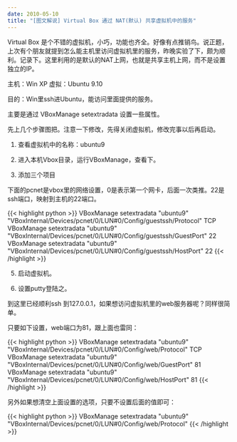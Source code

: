```yaml
---
date: 2010-05-10
title: "[图文解说] Virtual Box 通过 NAT(默认) 共享虚拟机中的服务"
---
```


Virtual Box 是个不错的虚拟机，小巧，功能也齐全。好像有点推销鸟。说正题，上次有个朋友就提到怎么能主机里访问虚拟机里的服务，昨晚实验了下，颇为顺利。记录下。这里利用的是默认的NAT上网，也就是共享主机上网，而不是设置独立的IP。

主机：Win XP
虚拟：Ubuntu 9.10

目的：Win里ssh进Ubuntu，能访问里面提供的服务。

主要是通过 VBoxManage setextradata 设置一些属性。

先上几个步骤图把。注意一下修改，先得关闭虚拟机，修改完事以后再启动。

1. 查看虚拟机中的名称：ubuntu9

2. 进入本机Vbox目录，运行VBoxManage，查看下。

 3. 添加三个项目

下面的pcnet是vbox里的网络设置，0是表示第一个网卡，后面一次类推。22是ssh端口，映射到主机的22端口。

{{< highlight python >}}
VBoxManage setextradata "ubuntu9"  "VBoxInternal/Devices/pcnet/0/LUN#0/Config/guestssh/Protocol" TCP
VBoxManage setextradata "ubuntu9"  "VBoxInternal/Devices/pcnet/0/LUN#0/Config/guestssh/GuestPort" 22
VBoxManage setextradata "ubuntu9"  "VBoxInternal/Devices/pcnet/0/LUN#0/Config/guestssh/HostPort" 22
{{< /highlight >}}

5. 启动虚拟机。

6. 设置putty登陆之。


到这里已经顺利ssh 到127.0.0.1，如果想访问虚拟机里的web服务器呢？同样很简单。

只要如下设置，web端口为81，跟上面也雷同：

{{< highlight python >}}
VBoxManage setextradata "ubuntu9" "VBoxInternal/Devices/pcnet/0/LUN#0/Config/web/Protocol" TCP
VBoxManage setextradata "ubuntu9" "VBoxInternal/Devices/pcnet/0/LUN#0/Config/web/GuestPort" 81
VBoxManage setextradata "ubuntu9" "VBoxInternal/Devices/pcnet/0/LUN#0/Config/web/HostPort" 81
{{< /highlight >}}

另外如果想清空上面设置的选项，只要不设置后面的值即可：

{{< highlight python >}}
VBoxManage setextradata "ubuntu9" "VBoxInternal/Devices/pcnet/0/LUN#0/Config/web/Protocol"
{{< /highlight >}}


